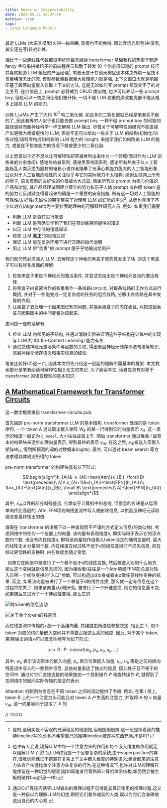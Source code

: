 ```yaml
---
title: Notes on Intepretability
date: 2023-05-21 16:37:40
mathjax: true
tags:
- Large Language Models
---
```


最近 LLMs (大语言模型)火得<del>一比吊糟</del>, 笔者也不能免俗, 因此弃坑光影包(并没有, 其实还在写)转战此处.

相比于一些连线性代数都没学好而每天阅读 transformer 基础教程的热衷于制造 fancy 字符串拼接轮子的前端程序员和勤于转发 10 个你必须知道的 prompt 技巧并喜欢制造 LLM 蜈蚣的产品经理[^1], 笔者无意于在谈天狗屁通本体之外糊一层技术含量稀薄无比的壳. 模型参数量数据量大推理能力就是强, 上下文窗口大就是能碾压基于段落向量嵌入存取上下文的方法, 这是无论如何写 prompt 都改变不了的对比关系. 在价值链上, prompt 必将成为 CRUD 类似物, 也许可以养活一些 prompt boy, 但也可以一夜之间让他们被开掉; 一切不碰 LLM 权重的魔改套壳都不能从根本上提高 LLM 的能力.

训练 LLaMa 产生了大约 $10^3$ 吨二氧化碳. 如此多的二氧化碳就已经是笔者买不起的了, 因此我等穷人似乎也只能去做 prompt boy. 一种不做 prompt boy 的可能的路径是转而像神经科学一样去解释 LLM 输出. 尽管关于可解释性的研究不能直接产出更强大或者更快的 LLM, 但说不定可以给出一些关于 LLM 的结构/初始化/训练过程/语料库构成如何影响 LLM 能力的 insight, 来提示我们如何改进 LLM 的能力, 或是在不损害能力的情况下排放更少的二氧化碳.

<!-- more -->

以上愿景似乎还不足以让可解释性研究被单列出来作为一个领域(而只作为 LLM 训练者的业余休闲). 感谢终结者系列, 感谢黑客帝国系列, 感谢所有热衷于以人工智能叛乱人类灭绝为题材的电影小说作者描摹了充满心机能力强大的人工智能形象, 公众对于人工智能危险性的关注似乎与它的实际能力不太相称; 感谢互联网上所有的喷子, 语言模型的友好性的价值被大大凸显; 感谢所有以 prompt 为核心价值的产品和功能, 其产品经理试图建立壁垒的努力和乐子人偷 prompt 或白嫖 token 量的努力让反越狱变得看起来的确是一个重要的安全措施. 所有这一切对人工智能的可靠性/友好性/忠诚性的期望带来了对理解 LLM 的幻觉的需求[^2], 从而也养活了不少以对齐(Alignment)为主要拉赞助理由的可解释性研究人员. 例如, 如果我们需要

+ 判断 LLM 是否在进行欺骗
+ 判断 LLM 是否确实学到了我们在预训练期间提供的知识
+ 纠正 LLM 中存储的错误知识
+ 检查 LLM **真正**[^3]的推理过程
+ 保证 LLM 能在复杂环境下进行正确的指代消解
+ 阻止 LLM 将"金贵"的 prompt 傻乎乎地输出给用户

我们就仍然必须深入 LLM, 去解释这个神秘的黑盒子里究竟发生了啥. 对这个黑盒子可以有好多层面的理解:

1. 检查黑盒子里每个神经元的激活条件, 并尝试总结出每个神经元各自的激活规律.
2. 将黑盒子内紧密协作的权重看作一条线路(circuit), 对每条线路的工作方式进行概括, 并对于一些能完成一定复杂度的任务的组合线路, 分解出各线路在其中发挥的作用.
3. 让黑盒子去处理一个因果图已知的问题, 并搜索黑盒子的内在表征, 以把这些表征与因果图中的中间变量对应起来.

更间接一些的理解有:

4. 检查 LLM 内常见的子结构, 并通过消融实验来证明这些子结构在训练中的出现与 LLM 的 ICL(In-Context Learning) 能力有关.
5. 通过总结神经元激活条件与层数的关联, 得出低层神经元储存词法句法等知识, 高层神经元储存语义和事实信息的结论.

笔者比较好(2)这一口, 因此本文将先介绍这一层面的理解所需基本的框架. 本文剩余部分是笔者阅读可解释性相关论文的笔记. 为了阅读本文, 读者应具有对基于 transformer 的语言模型的基本知识.

## [A Mathematical Framework for Transformer Circuits](https://transformer-circuits.pub/2021/framework/index.html#pointer-arithmetic)

这一数学框架来自 transformer-circuits.pub.

首先回顾 pre-norm transformer LLM 的基本结构. transformer 处理的是 token 序列. 一个 token A 通过取出嵌入矩阵 $W_E$ 的某一行得到它的向量表示 $x_A$. 这一表示的维度一般记为 `d_model`, 大小往往成百上千. 随后 transformer 通过堆叠 $l$ 层基本的构建块来逐步处理向量表示, 得到最终的表示 $x_{Al}$. 在这之后, $x_{Al}$被送入反嵌入矩阵$W_{U}$, 得到所预测的词的对数概率(logits). 最终, 可以通过 beam search 等方法求得具体预测所得的 token.

pre-norm transformer 的构建块具有以下形式:

$$\begin{align*}h_{Ai}&=x_{Ai}+\text{Attn}(x_{Bi}, \forall B\ \text{precedes}\ A)\\
x_{Ai+1}&=h_{Ai}+\text{FFN}(h_{Ai})\\
&=x_{Ai}+\text{Attn}(x_{Bi}, \forall B\ \text{precedes}\ A)+\text{FFN}(h_{Ai})
\end{align*}$$

其中, $x_{Ai}$以外的部分叫残差流, 它类似于计算机中的总线, 但信息的传递是从低层单向传到高层的. $\text{Attn},\text{FFN}$项则向残差流中写入或删除信息, 以供高层神经元读取或改变最终输出的值.

值得在 transformer 的语境下以一种直观而不严谨的方式定义信息(的类似物). 考虑网络中的任何一个位置上的向量. 该向量有表观维度$n$, 即实际用于表示它的浮点数的个数. 也会有内在维度$d$, 即将该向量视作由输入token决定的随机变量时, 最大的线性无关分量的个数. 内在维度在经过秩不低于$d$的线性变换时不损失信息, 而在经过更低秩的变换时, 内在维度也随之变低.


. 如果它在网络中被进行了一个秩不低于$d$的线性变换, 然后被送入别的什么地方, 那么这个变换就是信息无损的, 因为接收者(往往是一个$\text{Attn}$项或$\text{FFN}$项)总是对输入自带一个线性变换的"入口"参数, 可以构造出$d$本身或者由$d$做任意线性变换的结果. 反之, 如果该向量被进行了一个秩低于$d$的线性变换, 那么就一定有信息在这个过程中损失了. 如果该向量从$d$维开始, 被进行了一个升维变换, 则它的信息量不变; 如果随后又进行了一个非线性变换, 那么它的

![跨token的信息流动](residual-stream-attention.png)



![关于单个token的残差流](residual-stream.png)

而在残差流中传输的$x_l$是一个高维向量, 其维度由网络超参数决定. 相比之下, 每个 token 对应的词向量嵌入空间并不需要占据这么高的维度. 因此, 对于某个 token, 第$l$层输出的值$x_l$可以概念性地写为如下形式:

$$x_l=R \cdot P \cdot \text{concat}(w_e, p_e, u_a, u_b, \dots)$$

其中, $w_e$ 表示该词原本的嵌入向量, $p_e$ 表示位置嵌入向量, $u_a$, $u_b$ 等是之前的层向残差流中写入的一些额外信息. 这些向量表达了独立的信息, 因此处于互不相干的空间中. 通过对它们直接连接的结果施加一个投影操作 $P$ 和旋转操作 $R$, 就得到了在网络中的层间实际传输的信息的表示.


Attention 机制则为信息在不同 token 之间的流动提供了手段. 例如, 在第 $l$ 层上, token B 上的一个注意力头可能会对 token A 产生高的注意力, 并取得 A 的 v 向量 $v_{Al}$. 这一向量等同于提取了 A 的

// TODO

[^1]: 是的,这确实是不客观的充满偏见的地图炮,但地图炮很爽;这一段是照着我的推特timeline写的,你也不希望自己的推特timeline被这种东西充满,不是吗?
[^2]: 也许有人会说,理解LLM中每一个注意力头的作用和每个嵌入维度的作用就足以理解LLM了.然而,LLM终究是一个足够复杂的系统,由于superposition的存在,很难说能保证不遗漏在复杂上下文中嵌入维度的特殊语义;组合起来的注意力头会产生远比单个注意力头复杂的行为.在这种情况下,也许对LLM的理解只能停留在一种幻觉的层面(就如同笔者尽管熟知计算机体系结构,却仍然会被主板的硬件bug折磨一样).
[^3]: 通过CoT等技巧诱导LLM输出的推理过程不见得是其真正使用的推理过程.这又是一种自以为理解LLM的幻觉,即把它们看作诚实的人类,误以为它们会准确地说出自己的内心戏.
